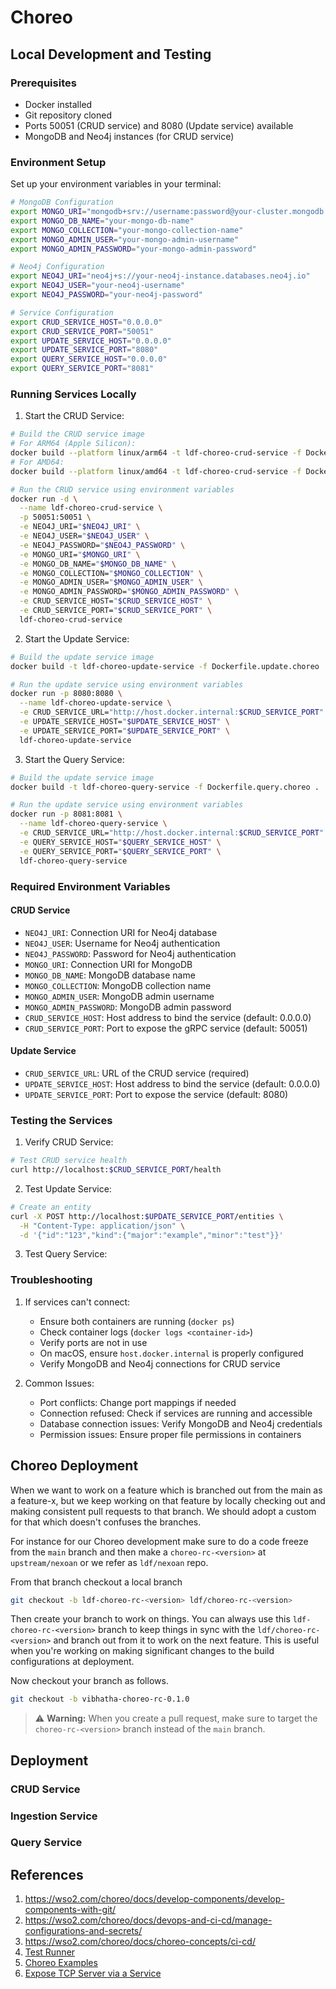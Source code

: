 # Choreo 

## Local Development and Testing

### Prerequisites
- Docker installed
- Git repository cloned
- Ports 50051 (CRUD service) and 8080 (Update service) available
- MongoDB and Neo4j instances (for CRUD service)

### Environment Setup
Set up your environment variables in your terminal:

```bash
# MongoDB Configuration
export MONGO_URI="mongodb+srv://username:password@your-cluster.mongodb.net/?retryWrites=true&w=majority"
export MONGO_DB_NAME="your-mongo-db-name"
export MONGO_COLLECTION="your-mongo-collection-name"
export MONGO_ADMIN_USER="your-mongo-admin-username"
export MONGO_ADMIN_PASSWORD="your-mongo-admin-password"

# Neo4j Configuration
export NEO4J_URI="neo4j+s://your-neo4j-instance.databases.neo4j.io"
export NEO4J_USER="your-neo4j-username"
export NEO4J_PASSWORD="your-neo4j-password"

# Service Configuration
export CRUD_SERVICE_HOST="0.0.0.0"
export CRUD_SERVICE_PORT="50051"
export UPDATE_SERVICE_HOST="0.0.0.0"
export UPDATE_SERVICE_PORT="8080"
export QUERY_SERVICE_HOST="0.0.0.0"
export QUERY_SERVICE_PORT="8081"
```

### Running Services Locally

1. Start the CRUD Service:
```bash
# Build the CRUD service image
# For ARM64 (Apple Silicon):
docker build --platform linux/arm64 -t ldf-choreo-crud-service -f Dockerfile.crud.choreo .
# For AMD64:
docker build --platform linux/amd64 -t ldf-choreo-crud-service -f Dockerfile.crud.choreo .

# Run the CRUD service using environment variables
docker run -d \
  --name ldf-choreo-crud-service \
  -p 50051:50051 \
  -e NEO4J_URI="$NEO4J_URI" \
  -e NEO4J_USER="$NEO4J_USER" \
  -e NEO4J_PASSWORD="$NEO4J_PASSWORD" \
  -e MONGO_URI="$MONGO_URI" \
  -e MONGO_DB_NAME="$MONGO_DB_NAME" \
  -e MONGO_COLLECTION="$MONGO_COLLECTION" \
  -e MONGO_ADMIN_USER="$MONGO_ADMIN_USER" \
  -e MONGO_ADMIN_PASSWORD="$MONGO_ADMIN_PASSWORD" \
  -e CRUD_SERVICE_HOST="$CRUD_SERVICE_HOST" \
  -e CRUD_SERVICE_PORT="$CRUD_SERVICE_PORT" \
  ldf-choreo-crud-service
```

2. Start the Update Service:
```bash
# Build the update service image
docker build -t ldf-choreo-update-service -f Dockerfile.update.choreo .

# Run the update service using environment variables
docker run -p 8080:8080 \
  --name ldf-choreo-update-service \
  -e CRUD_SERVICE_URL="http://host.docker.internal:$CRUD_SERVICE_PORT" \
  -e UPDATE_SERVICE_HOST="$UPDATE_SERVICE_HOST" \
  -e UPDATE_SERVICE_PORT="$UPDATE_SERVICE_PORT" \
  ldf-choreo-update-service
```

3. Start the Query Service:
```bash
# Build the update service image
docker build -t ldf-choreo-query-service -f Dockerfile.query.choreo .

# Run the update service using environment variables
docker run -p 8081:8081 \
  --name ldf-choreo-query-service \
  -e CRUD_SERVICE_URL="http://host.docker.internal:$CRUD_SERVICE_PORT" \
  -e QUERY_SERVICE_HOST="$QUERY_SERVICE_HOST" \
  -e QUERY_SERVICE_PORT="$QUERY_SERVICE_PORT" \
  ldf-choreo-query-service
```

### Required Environment Variables

#### CRUD Service
- `NEO4J_URI`: Connection URI for Neo4j database
- `NEO4J_USER`: Username for Neo4j authentication
- `NEO4J_PASSWORD`: Password for Neo4j authentication
- `MONGO_URI`: Connection URI for MongoDB
- `MONGO_DB_NAME`: MongoDB database name
- `MONGO_COLLECTION`: MongoDB collection name
- `MONGO_ADMIN_USER`: MongoDB admin username
- `MONGO_ADMIN_PASSWORD`: MongoDB admin password
- `CRUD_SERVICE_HOST`: Host address to bind the service (default: 0.0.0.0)
- `CRUD_SERVICE_PORT`: Port to expose the gRPC service (default: 50051)

#### Update Service
- `CRUD_SERVICE_URL`: URL of the CRUD service (required)
- `UPDATE_SERVICE_HOST`: Host address to bind the service (default: 0.0.0.0)
- `UPDATE_SERVICE_PORT`: Port to expose the service (default: 8080)

### Testing the Services

1. Verify CRUD Service:
```bash
# Test CRUD service health
curl http://localhost:$CRUD_SERVICE_PORT/health
```

2. Test Update Service:
```bash
# Create an entity
curl -X POST http://localhost:$UPDATE_SERVICE_PORT/entities \
  -H "Content-Type: application/json" \
  -d '{"id":"123","kind":{"major":"example","minor":"test"}}'
```

3. Test Query Service:


### Troubleshooting

1. If services can't connect:
   - Ensure both containers are running (`docker ps`)
   - Check container logs (`docker logs <container-id>`)
   - Verify ports are not in use
   - On macOS, ensure `host.docker.internal` is properly configured
   - Verify MongoDB and Neo4j connections for CRUD service

2. Common Issues:
   - Port conflicts: Change port mappings if needed
   - Connection refused: Check if services are running and accessible
   - Database connection issues: Verify MongoDB and Neo4j credentials
   - Permission issues: Ensure proper file permissions in containers


## Choreo Deployment 

When we want to work on a feature which is branched out from the main as a
feature-x, but we keep working on that feature by locally checking out and
making consistent pull requests to that branch. We should adopt a custom for that
which doesn't confuses the branches. 

For instance for our Choreo development make sure to do a code freeze from the `main` 
branch and then make a `choreo-rc-<version>` at `upstream/nexoan` or we refer as `ldf/nexoan` repo. 

From that branch checkout a local branch

```bash
git checkout -b ldf-choreo-rc-<version> ldf/choreo-rc-<version>
```

Then create your branch to work on things. You can always use this `ldf-choreo-rc-<version>`
branch to keep things in sync with the `ldf/choreo-rc-<version>` and branch out from 
it to work on the next feature. This is useful when you're working on making significant changes
to the build configurations at deployment. 

Now checkout your branch as follows. 

```bash
git checkout -b vibhatha-choreo-rc-0.1.0
```

> ⚠️ **Warning:** When you create a pull request, make sure to target the `choreo-rc-<version>` branch instead of the `main` branch.

## Deployment

### CRUD Service

### Ingestion Service

### Query Service

## References

1. https://wso2.com/choreo/docs/develop-components/develop-components-with-git/
2. https://wso2.com/choreo/docs/devops-and-ci-cd/manage-configurations-and-secrets/
3. https://wso2.com/choreo/docs/choreo-concepts/ci-cd/
4. [Test Runner](https://wso2.com/choreo/docs/testing/test-components-with-test-runner/)
5. [Choreo Examples](https://github.com/wso2/choreo-samples)
6. [Expose TCP Server via a Service](https://wso2.com/choreo/docs/develop-components/develop-services/expose-a-tcp-server-via-a-service/#step-2-build-and-deploy)
